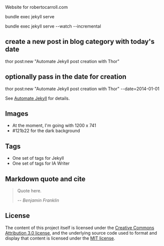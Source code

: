 Website for robertocarroll.com

bundle exec jekyll serve

bundle exec jekyll serve --watch --incremental

## create a new post in blog category with today's date
thor post:new "Automate Jekyll post creation with Thor"

## optionally pass in the date for creation
thor post:new "Automate Jekyll post creation with Thor" --date=2014-01-01

See [Automate Jekyll](http://www.guyroutledge.co.uk/blog/automate-jekyll-post-creation-with-thor/) for details.

## Images
- At the moment, I'm going with 1200 x 741
- #121b22 for the dark background

## Tags
- One set of tags for Jekyll
- One set of tags for IA Writer

## Markdown quote and cite
> Quote here.
>
> -- <cite>Benjamin Franklin</cite>

## License
The content of this project itself is licensed under the
[Creative Commons Attribution 3.0 license](http://creativecommons.org/licenses/by/3.0/us/deed.en_US), and the underlying source code used to format and display that content is licensed under the [MIT license](http://opensource.org/licenses/mit-license.php).
